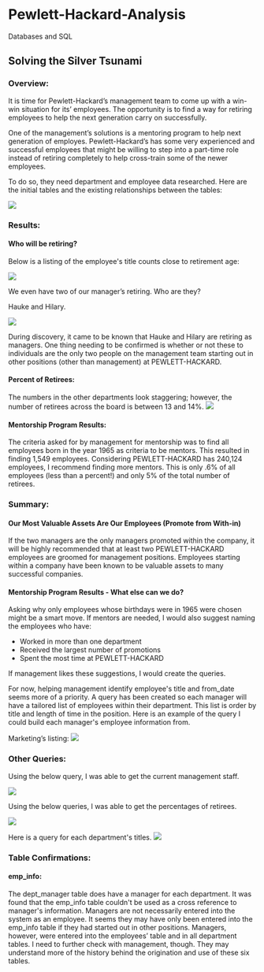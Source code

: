 # Pewlett-Hackard-Analysis
Databases and SQL

##  Solving the Silver Tsunami

### Overview:
It is time for Pewlett-Hackard’s management team to come up with a win-win situation for its’ employees. The opportunity is to find a way for retiring employees to help the next generation carry on successfully.

One of the management’s solutions is a mentoring program to help next generation of employes. Pewlett-Hackard’s has some very experienced and successful employees that might be willing to step into a part-time role instead of retiring completely to help cross-train some of the newer employees.

To do so, they need department and employee data researched. Here are the initial tables and the existing relationships between the tables:

![](Images/EmployeeDBRelationships.png)

### Results: 

#### Who will be retiring?
Below is a listing of the employee's title counts close to retirement age:

![](Images/RetiringEmployeesInEachDepartment.png)

We even have two of our manager’s retiring. Who are they? 

Hauke and Hilary. 

![](Images/CurrentManagersRetiring.png)

During discovery, it came to be known that Hauke and Hilary are retiring as managers. One thing needing to be confirmed is whether or not these to individuals are the only two people on the management team starting out in other positions (other than management) at PEWLETT-HACKARD.  

#### Percent of Retirees:
The numbers in the other departments look staggering; however, the number of retirees across the board is between 13 and 14%.
![](Images/RetiringDeptPercentages.png)

#### Mentorship Program Results:
The criteria asked for by management for mentorship was to find all employees born in the year 1965 as criteria to be mentors. This resulted in finding 1,549 employees. Considering PEWLETT-HACKARD has 240,124 employees, I recommend finding more mentors. This is only .6% of all employees (less than a percent!) and only 5% of the total number of retirees. 



### Summary: 
#### Our Most Valuable Assets Are Our Employees (Promote from With-in)
If the two managers are the only managers promoted within the company, it will be highly recommended that at least two PEWLETT-HACKARD employees are groomed for management positions. Employees starting within a company have been known to be valuable assets to many successful companies.

#### Mentorship Program Results - What else can we do?
Asking why only employees whose birthdays were in 1965 were chosen might be a smart move. If mentors are needed, I would also suggest naming the employees who have: 

- Worked in more than one department
- Received the largest number of promotions
- Spent the most time at PEWLETT-HACKARD

If management likes these suggestions, I would create the queries.

For now, helping management identify employee's title and from_date seems more of a priority. A query has been created so each manager will have a tailored list of employees within their department. This list is order by title and length of time in the position. Here is an example of the query I could build each manager's employee information from.

Marketing’s listing:
![](Images/MarketingListing.png)

### Other Queries: 

Using the below query, I was able to get the current management staff.

![](Images/Query_Current_Management.png)

Using the below queries, I was able to get the percentages of retirees.

![](Images/query_for_retireDIVallEmployeesPercent.png)

Here is a query for each department's titles.
![](Images/DeptTitlesListing.png)

### Table Confirmations:

#### emp_info: 
The dept_manager table does have a manager for each department. It was found that the emp_info table couldn't be used as a cross reference to manager's information. Managers are not necessarily entered into the system as an employee. It seems they may have only been entered into the emp_info table if they had started out in other positions. Managers, however, were entered into the employees’ table and in all department tables. I need to further check with management, though. They may understand more of the history behind the origination and use of these six tables.